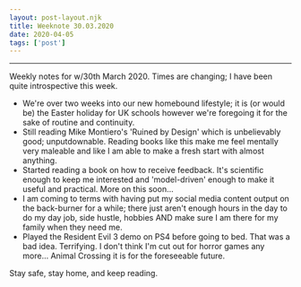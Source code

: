 ```yaml
---
layout: post-layout.njk 
title: Weeknote 30.03.2020
date: 2020-04-05
tags: ['post']
---
```


*****
<!-- Excerpt Start -->
Weekly notes for w/30th March 2020. Times are changing; I have been quite introspective this week.<!-- Excerpt End -->

- We're over two weeks into our new homebound lifestyle; it is (or would be) the Easter holiday for UK schools however we're foregoing it for the sake of routine and continuity.
- Still reading Mike Montiero's 'Ruined by Design' which is unbelievably good; unputdownable. Reading books like this make me feel mentally very maleable and like I am able to make a fresh start with almost anything.
- Started reading a book on how to receive feedback. It's scientific enough to keep me interested and 'model-driven' enough to make it useful and practical. More on this soon...
- I am coming to terms with having put my social media content output on the back-burner for a while; there just aren't enough hours in the day to do my day job, side hustle, hobbies AND make sure I am there for my family when they need me.
- Played the Resident Evil 3 demo on PS4 before going to bed. That was a bad idea. Terrifying. I don't think I'm cut out for horror games any more... Animal Crossing it is for the foreseeable future.

Stay safe, stay home, and keep reading.